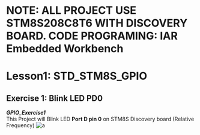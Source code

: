 # NOTE: ALL PROJECT USE STM8S208C8T6 WITH DISCOVERY BOARD. CODE PROGRAMING: IAR Embedded Workbench
# Lesson1: STD_STM8S_GPIO
## Exercise 1: Blink LED PD0
***GPIO_Exercise1***  
This Project will Blink LED **Port D pin 0** on STM8S Discovery board (Relative Frequency) 
![a](https://i.imgur.com/UFvPEnH.gif)
